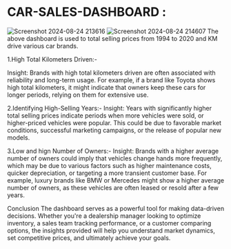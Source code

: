 # CAR-SALES-DASHBOARD :

![Screenshot 2024-08-24 213616](https://github.com/user-attachments/assets/c419f4df-8f8a-43a4-b861-f7d9f698b9cb)
![Screenshot 2024-08-24 214607](https://github.com/user-attachments/assets/b6960097-cffe-4b4a-a763-c885256116ed)
The above dashboard is used to total selling prices from 1994 to 2020 and KM drive various car brands. 

1.High Total Kilometers Driven:-

Insight: Brands with high total kilometers driven are often associated with reliability and long-term usage. For example, if a brand like Toyota shows high total kilometers, it might indicate that owners keep these cars for longer periods, relying on them for extensive use.

2.Identifying High-Selling Years:-
Insight: Years with significantly higher total selling prices indicate periods when more vehicles were sold, or higher-priced vehicles were popular. This could be due to favorable market conditions, successful marketing campaigns, or the release of popular new models.

3.Low and hign Number of Owners:-
Insight: Brands with a higher average number of owners could imply that vehicles change hands more frequently, which may be due to various factors such as higher maintenance costs, quicker depreciation, or targeting a more transient customer base. For example, luxury brands like BMW or Mercedes might show a higher average number of owners, as these vehicles are often leased or resold after a few years.

Conclusion
The dashboard serves as a powerful tool for making data-driven decisions. Whether you're a dealership manager looking to optimize inventory, a sales team tracking performance, or a customer comparing options, the insights provided will help you understand market dynamics, set competitive prices, and ultimately achieve your goals.
